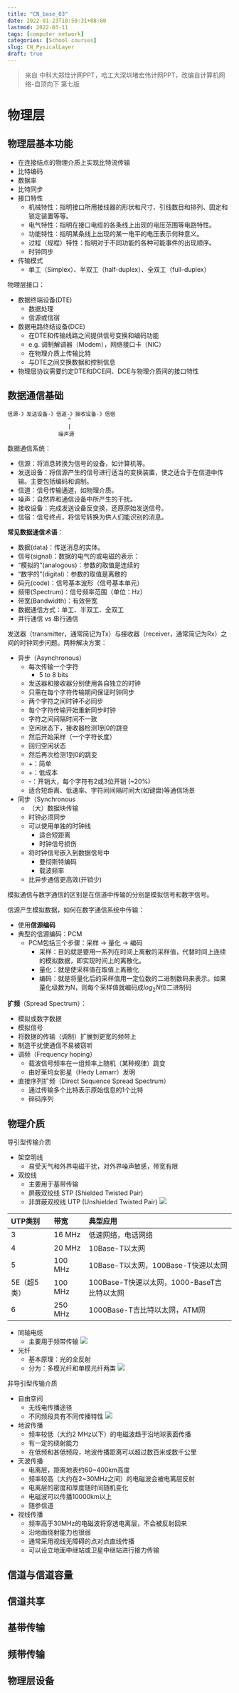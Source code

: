 ```yaml
---
title: "CN_base_03"
date: 2022-01-23T10:50:31+08:00
lastmod: 2022-03-11
tags: [computer network]
categories: [School courses]
slug: CN_PysicalLayer
draft: true
---
```

> 来自 中科大郑烇计网PPT，哈工大深圳堵宏伟计网PPT，改编自计算机网络-自顶向下 第七版

# 物理层
## 物理层基本功能
- 在连接结点的物理介质上实现比特流传输
- 比特编码
- 数据率
- 比特同步
- 接口特性
    - 机械特性：指明接口所用接线器的形状和尺寸、引线数目和排列、固定和锁定装置等等。
    - 电气特性：指明在接口电缆的各条线上出现的电压范围等电路特性。
    - 功能特性：指明某条线上出现的某一电平的电压表示何种意义。
    - 过程（规程）特性：指明对于不同功能的各种可能事件的出现顺序。
    - 时钟同步
- 传输模式
    - 单工（Simplex）、半双工（half-duplex）、全双工（full-duplex）

物理层接口：
- 数据终端设备(DTE)
    - 数据处理
    - 信源或信宿
- 数据电路终结设备(DCE)
    - 在DTE和传输线路之间提供信号变换和编码功能
    - e.g. 调制解调器（Modem），网络接口卡（NIC）
    - 在物理介质上传输比特
    - 与DTE之间交换数据和控制信息
- 物理层协议需要约定DTE和DCE间、DCE与物理介质间的接口特性



## 数据通信基础
```
信源-》发送设备-》信道-》接收设备-》信宿
                   ^
                   |
                噪声源
```
数据通信系统：
- 信源：将消息转换为信号的设备，如计算机等。
- 发送设备：将信源产生的信号进行适当的变换装置，使之适合于在信道中传输。主要包括编码和调制。
- 信道：信号传输通道，如物理介质。
- 噪声：自然界和通信设备中所产生的干扰。
- 接收设备：完成发送设备反变换，还原原始发送信号。
- 信宿：信号终点，将信号转换为供人们能识别的消息。

**常见数据通信术语**：
- 数据(data)：传送消息的实体。
- 信号(signal)：数据的电气的或电磁的表示：
- “模拟的”(analogous)：参数的取值是连续的
- “数字的”(digital)：参数的取值是离散的
- 码元(code)：信号基本波形（信号基本单元）
- 频带(Spectrum)：信号频率范围（单位：Hz）
- 带宽(Bandwidth)：有效带宽
- 数据通信方式：单工、半双工、全双工
- 并行通信 vs 串行通信


发送器（transmitter，通常简记为Tx）与接收器（receiver，通常简记为Rx）之间的时钟同步问题。两种解决方案：
- 异步（Asynchronous）
    - 每次传输一个字符
        - 5 to 8 bits
    - 发送器和接收器分别使用各自独立的时钟
    - 只需在每个字符传输期间保证时钟同步
    - 两个字符之间时钟不必同步
    - 每个字符传输开始重新同步时钟
    - 字符之间间隔时间不一致
    - 空闲状态下，接收器检测1到0的跳变
    - 然后开始采样（一个字符长度）
    - 回归空闲状态
    - 然后再次检测1到0的跳变
    - +：简单
    - +：低成本
    - -：开销大，每个字符有2或3位开销 (~20%)
    - 适合短距离、低速率、字符间间隔时间大(如键盘)等通信场景
- 同步（Synchronous
    - （大）数据块传输 
    - 时钟必须同步 
    - 可以使用单独的时钟线 
        - 适合短距离
        - 时钟信号损伤 
    - 将时钟信号嵌入到数据信号中 
        - 曼彻斯特编码 
        - 载波频率 
    - 比异步通信更高效(开销少)

模拟通信与数字通信的区别是在信道中传输的分别是模拟信号和数字信号。

信源产生模拟数据，如何在数字通信系统中传输：
- 使用**信源编码**
- 典型的信源编码：PCM
    - PCM包括三个步骤：采样 → 量化 → 编码
        - 采样：目的就是要用一系列在时间上离散的采样值，代替时间上连续的模拟数据，即实现时间上的离散化。
        - 量化：就是使采样值在取值上离散化
        - 编码：就是将量化后的采样值用一定位数的二进制数码来表示。如果量化级数为N，则每个采样值就编码成$log_2N$位二进制码

**扩频**（Spread Spectrum）：
- 模拟或数字数据
- 模拟信号
- 将数据的传输（调制）扩展到更宽的频带上
- 制造干扰使通信不易被窃听
- 调频（Frequency hoping）
    - 载波信号频率在一组频率上随机（某种规律）跳变
    - 由好莱坞女影星（Hedy Lamarr）发明
- 直接序列扩频（Direct Sequence Spread Spectrum）
    - 通过传输多个比特表示原始信息的1个比特
    - 碎码序列


## 物理介质
导引型传输介质
- 架空明线
    - 易受天气和外界电磁干扰，对外界噪声敏感，带宽有限
- 双绞线
    - 主要用于基带传输
    - 屏蔽双绞线 STP (Shielded Twisted Pair)
    - 非屏蔽双绞线 UTP (Unshielded Twisted Pair)
![](https://raw.githubusercontent.com/QizhengZou/Image_hosting_rep/main/20220506153856.png)

|UTP类别 |带宽 |典型应用|
|:--|:--|:--|
3 |16 MHz |低速网络，电话网络
4 |20 MHz |10Base-T以太网
5 |100 MHz |10Base-T以太网，100Base-T快速以太网
5E（超5类） |100 MHz |100Base-T快速以太网，1000-BaseT吉比特以太网
6 |250 MHz |1000Base-T吉比特以太网，ATM网

- 同轴电缆
    - 主要用于频带传输
![](https://raw.githubusercontent.com/QizhengZou/Image_hosting_rep/main/20220506154541.png)
- 光纤
    - 基本原理：光的全反射
    - 分为：多模光纤和单模光纤两类
![](https://raw.githubusercontent.com/QizhengZou/Image_hosting_rep/main/20220506154606.png)

非导引型传输介质
- 自由空间
    - 无线电传播途径
    - 不同频段具有不同传播特性
![](https://raw.githubusercontent.com/QizhengZou/Image_hosting_rep/main/20220506154657.png)
- 地波传播
    - 频率较低（大约2 MHz以下）的电磁波趋于沿地球表面传播
    - 有一定的绕射能力
    - 在低频和甚低频段，地波传播距离可以超过数百米或数千公里
- 天波传播
    - 电离层，距离地表约60~400km高度
    - 频率较高（大约在2~30MHz之间）的电磁波会被电离层反射
    - 电离层的密度和厚度随时间随机变化
    - 电磁波可以传播10000km以上
    - 随参信道
- 视线传播
    - 频率高于30MHz的电磁波将穿透电离层，不会被反射回来
    - 沿地面绕射能力也很弱
    - 通常采用视线无障碍的点对点直线传播
    - 可以设立地面中继站或卫星中继站进行接力传输


## 信道与信道容量
## 信道共享
## 基带传输
## 频带传输
## 物理层设备
